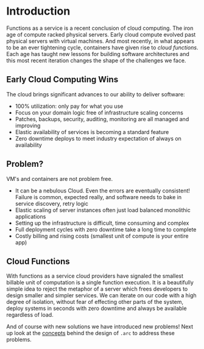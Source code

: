 # Introduction

Functions as a service is a recent conclusion of cloud computing. The iron age of compute racked physical servers. Early cloud compute evolved past physical servers with virtual machines. And most recently, in what appears to be an ever tightening cycle, containers have given rise to *cloud functions*. Each age has taught new lessons for building software architectures and this most recent iteration changes the shape of the challenges we face.

## Early Cloud Computing Wins

The cloud brings significant advances to our ability to deliver software:

- 100% utilization: only pay for what you use
- Focus on your domain logic free of infrastructure scaling concerns
- Patches, backups, security, auditing, monitoring are all managed and improving
- Elastic availability of services is becoming a standard feature
- Zero downtime deploys to meet industry expectation of always on availability

## Problem?

VM's and containers are not problem free.

- It can be a nebulous Cloud. Even the errors are eventually consistent! Failure is common, expected really, and software needs to bake in service discovery, retry logic
- Elastic scaling of server instances often just load balanced monolithic applications
- Setting up the infrastructure is difficult, time consuming and complex
- Full deployment cycles with zero downtime take a long time to complete
- Costly billing and rising costs (smallest unit of compute is your entire app)

## Cloud Functions

With functions as a service cloud providers have signaled the smallest billable unit of computation is a single function execution. It is a beautifully simple idea to reject the metaphor of a server which frees developers to design smaller and simpler services. We can iterate on our code with a high degree of isolation, without fear of effecting other parts of the system, deploy systems in seconds with zero downtime and always be available regardless of load.

And of course with new solutions we have introduced new problems! Next up look at the [concepts](/intro/concepts) behind the design of `.arc` to address these problems.

